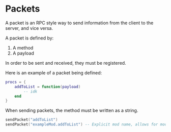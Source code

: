 ﻿# Packets
A packet is an RPC style way to send information from the client to the server, and vice versa.

A packet is defined by:
1. A method
2. A payload

In order to be sent and received, they must be registered.

Here is an example of a packet being defined:
```lua
procs = {
    addToList = function(payload)
        -- idk
    end
}
```

When sending packets, the method must be written as a string.

```lua
sendPacket("addToList")
sendPacket("exampleMod.addToList") -- Explicit mod name, allows for mods to communicate with eachother
```